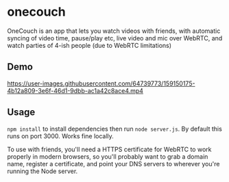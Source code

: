 # onecouch

OneCouch is an app that lets you watch videos with friends, with automatic syncing of video time, pause/play etc, live video and mic over WebRTC, and watch parties of 4-ish people (due to WebRTC limitations)

## Demo

https://user-images.githubusercontent.com/64739773/159150175-4b12a809-3e6f-46d1-9dbb-ac1a42c8ace4.mp4


## Usage
`npm install` to install dependencies then run `node server.js`. By default this runs on port 3000. Works fine locally.

To use with friends, you'll need a HTTPS certificate for WebRTC to work properly in modern browsers, so you'll probably want to grab a domain name, register a certificate, and point your DNS servers to wherever you're running the Node server.
